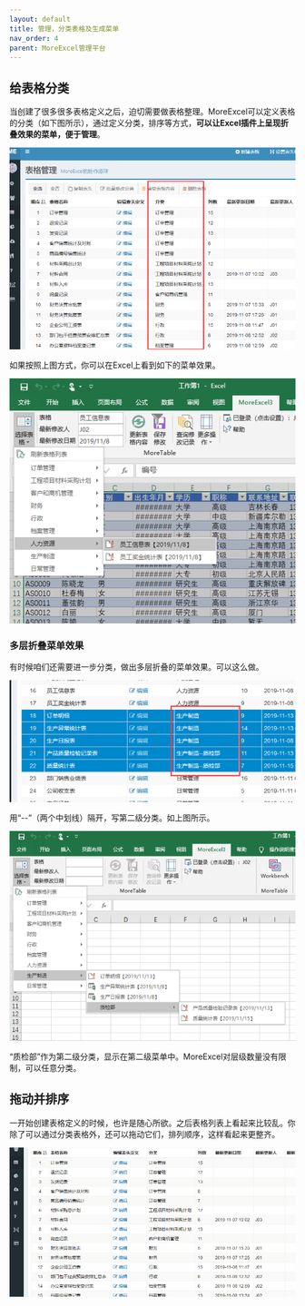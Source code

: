 ```yaml
---
layout: default
title: 管理，分类表格及生成菜单
nav_order: 4
parent: MoreExcel管理平台
---
```


## 给表格分类

当创建了很多很多表格定义之后，迫切需要做表格整理。MoreExcel可以定义表格的分类（如下图所示），通过定义分类，排序等方式，**可以让Excel插件上呈现折叠效果的菜单，便于管理**。

![表格分类](images/20191119100804.png)

如果按照上图方式，你可以在Excel上看到如下的菜单效果。

![菜单](images/20191113171407.png)

### 多层折叠菜单效果

有时候咱们还需要进一步分类，做出多层折叠的菜单效果。可以这么做。

![多级分类](images/20191119101614.png)

用“--”（两个中划线）隔开，写第二级分类。如上图所示。

![多级分类](images/20191119101748.png)

“质检部”作为第二级分类，显示在第二级菜单中。MoreExcel对层级数量没有限制，可以任意分类。

## 拖动并排序

一开始创建表格定义的时候，也许是随心所欲。之后表格列表上看起来比较乱。你除了可以通过分类表格外，还可以拖动它们，排列顺序，这样看起来更整齐。

![排序](images/img20191119iu.gif)
